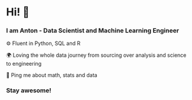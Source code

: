 # Hi! 👋
### I am Anton - Data Scientist and Machine Learning Engineer

⚙️ Fluent in Python, SQL and R

🌍 Loving the whole data journey from sourcing over analysis and science to engineering

💬 Ping me about math, stats and data

### Stay awesome!
